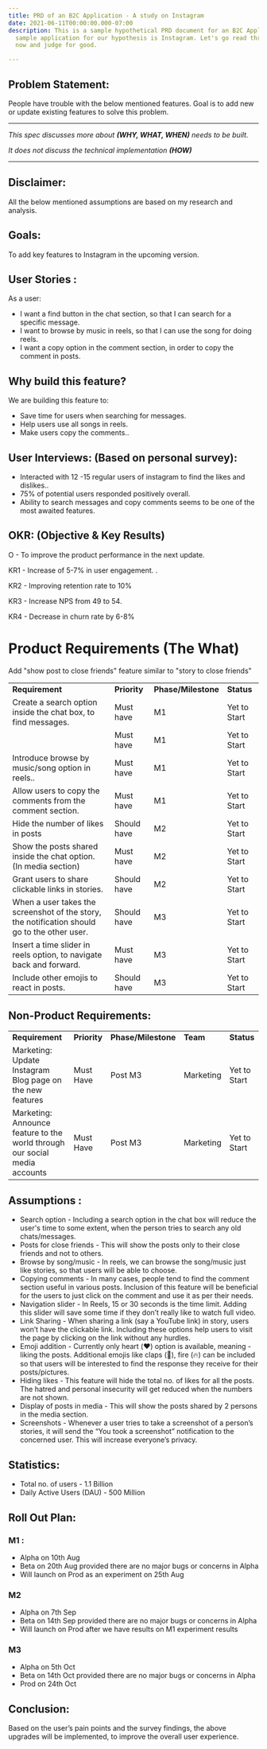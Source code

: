 ```yaml
---
title: PRD of an B2C Application - A study on Instagram
date: 2021-06-11T00:00:00.000-07:00
description: This is a sample hypothetical PRD document for an B2C Application. The
  sample application for our hypothesis is Instagram. Let's go read through the doc
  now and judge for good.

---
```

## Problem Statement:

People have trouble with the below mentioned features. Goal is to add new or update existing features to solve this problem.

***

_This spec discusses more about **(WHY, WHAT, WHEN)** needs to be built._

_It does not discuss the technical implementation **(HOW)**_

***

## Disclaimer:

All the below mentioned assumptions are based on my research and analysis.

## Goals:

To add key features to Instagram in the upcoming version.

## User Stories :

As a user:

* I want a find button in the chat section, so that I can search for a specific message.
* I want to browse by music in reels, so that I can use the song for doing reels.
* I want a copy option in the comment section, in order to copy the comment in posts.

## Why build this feature?

We are building this feature to:

* Save time for users when searching for messages.
* Help users use all songs in reels.
* Make users copy the comments..

## User Interviews: (Based on personal survey):

* Interacted with 12 -15 regular users of instagram to find the likes and dislikes..
* 75% of potential users responded positively overall.
* Ability to search messages and copy comments seems to be one of the most awaited features.

## OKR: (Objective & Key Results)

O - To improve the product performance in the next update.

KR1 - Increase of 5-7% in user engagement. .

KR2 - Improving retention rate to 10%

KR3 - Increase NPS from 49 to 54.

KR4 - Decrease in churn rate by 6-8%

# Product Requirements (The What)

<table>
<tr>
<td><strong>Requirement</strong>
</td>
<td><strong>Priority</strong>
</td>
<td><strong>Phase/Milestone</strong>
</td>
<td><strong>Status</strong>
</td>
</tr>
<tr>
<td>Create a search option inside the chat box, to find messages.
</td>
<td>Must have
</td>
<td>M1
</td>
<td>Yet to Start
</td>
</tr>

<tr>

<td>

</td>Add "show post to close friends" feature similar to "story to close friends"

<td>Must have

</td>

<td>M1

</td>

<td>Yet to Start

</td>

</tr>
<tr>
<td>Introduce browse by music/song option in reels..
</td>
<td>Must have
</td>
<td>M1
</td>
<td>Yet to Start
</td>
</tr>
<tr>
<td>Allow users to copy the comments from the comment section.
</td>
<td>Must have
</td>
<td>M1
</td>
<td>Yet to Start
</td>
</tr>
<tr>
<td>Hide the number of likes in posts
</td>
<td>Should have
</td>
<td>M2
</td>
<td>Yet to Start
</td>
</tr>
<tr>
<td>Show the posts shared inside the chat option. (In media section)
</td>
<td>Must have
</td>
<td>M2
</td>
<td>Yet to Start
</td>
</tr>
<tr>
<td>Grant users to share clickable links in stories.
</td>
<td>Should have
</td>
<td>M2
</td>
<td>Yet to Start
</td>
</tr>
<tr>
<td>When a user takes the screenshot of the story, the notification should go to the other user.
</td>
<td>Should have
</td>
<td>M3
</td>
<td>Yet to Start
</td>
</tr>
<tr>
<td>Insert a time slider in reels option, to navigate back and forward.
</td>
<td>Must have
</td>
<td>M3
</td>
<td>Yet to Start
</td>
</tr>
<tr>
<td>Include other emojis to react in posts.
</td>
<td>Should have
</td>
<td>M3
</td>
<td>Yet to Start
</td>
</tr>
</table>

## Non-Product Requirements:

<table>
<tr>
<td><strong>Requirement</strong>
</td>
<td><strong>Priority</strong>
</td>
<td><strong>Phase/Milestone</strong>
</td>
<td><strong>Team</strong>
</td>
<td><strong>Status</strong>
</td>
</tr>
<tr>
<td>Marketing: Update Instagram Blog page on the new features
</td>
<td>Must Have
</td>
<td>Post M3
</td>
<td>Marketing
</td>
<td>Yet to Start
</td>
</tr>
<tr>
<td>Marketing: Announce feature to the world through our social media accounts
</td>
<td>Must Have
</td>
<td>Post M3
</td>
<td>Marketing
</td>
<td>Yet to Start
</td>
</tr>
</table>

## Assumptions :

* Search option - Including a search option in the chat box will reduce the user's time to some extent, when the person tries to search any old chats/messages.
* Posts for close friends - This will show the posts only to their close friends and not to others. 
* Browse by song/music - In reels, we can browse the song/music just like stories, so that users will be able to choose.
* Copying comments - In many cases, people tend to find the comment section useful in various posts. Inclusion of this feature will be beneficial for the users to just click on the comment and use it as per their needs.
* Navigation slider - In Reels, 15 or 30 seconds is the time limit. Adding this slider will save some time if they don’t really like to watch full video.
* Link Sharing - When sharing a link (say a YouTube link) in story, users won’t have the clickable link. Including these options help users to visit the page by clicking on the link without any hurdles.
* Emoji addition - Currently only heart (❤️) option is available, meaning - liking the posts. Additional emojis like claps (👏), fire (🔥) can be included so that users will be interested to find the response they receive for their posts/pictures.
* Hiding likes - This feature will hide the total no. of likes for all the posts. The hatred and personal insecurity will get reduced when the numbers are not shown.
* Display of posts in media - This will show the posts shared by 2 persons in the media section.
* Screenshots - Whenever a user tries to take a screenshot of a person’s stories, it will send the “You took a screenshot” notification to the concerned user. This will increase everyone’s privacy.

## Statistics:

* Total no. of users - 1.1 Billion
* Daily Active Users (DAU) - 500 Million

## Roll Out Plan:

### M1 :

* Alpha on 10th Aug
* Beta on 20th Aug provided there are no major bugs or concerns in Alpha
* Will launch on Prod as an experiment on 25th Aug

### M2

* Alpha on 7th Sep
* Beta on 14th Sep provided there are no major bugs or concerns in Alpha
* Will launch on Prod after we have results on M1 experiment results

### M3

* Alpha on 5th Oct
* Beta on 14th Oct provided there are no major bugs or concerns in Alpha
* Prod on 24th Oct

## Conclusion:

Based on the user’s pain points and the survey findings, the above upgrades will be implemented, to improve the overall user experience.